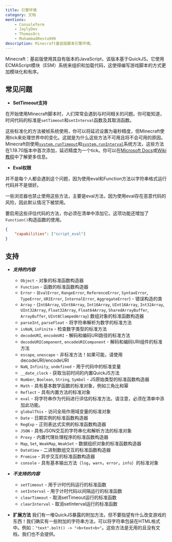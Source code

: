 ```yaml
---
title: 引擎环境
category: 文档
mentions:
    - ConsoleTerm
    - JaylyDev
    - ThomasOrs
    - MuhammadRestu999
description: Minecraft基岩版脚本引擎环境。
---
```


Minecraft：基岩版使用其自有版本的JavaScript，该版本基于QuickJS。它使用ECMAScript模块（ESM）系统来组织和加载代码，这使得编写游戏脚本的方式更加模块化和有序。

## 常见问题

-   **SetTimeout支持**

在开始使用Minecraft脚本时，人们常常会遇到与时间相关的问题。你可能知道，时间代码的标准是`setTimeout`和`setInterval`函数及其取消函数。

这些标准化的方法被帧系统使用，你可以将延迟设置为毫秒精度，但Minecraft使用tick来处理世界中的变化。这就是为什么这些方法不可用且将不会可用的原因。Minecraft则使用[`system.runTimeout`](https://learn.microsoft.com/en-us/minecraft/creator/scriptapi/minecraft/server/system#runtimeout)和[`system.runInterval`](https://learn.microsoft.com/en-us/minecraft/creator/scriptapi/minecraft/server/system#runinterval)系统方法，这些方法在1.19.70版本中首次添加，延迟精度为一个tick。你可以在[Microsoft Docs](https://learn.microsoft.com/en-us/minecraft/creator/scriptapi/minecraft/server/system)或[Wiki教程](../scripting/script-server.md#scheduling)中了解更多信息。

-   **Eval权限**

并不是每个人都会遇到这个问题，因为使用eval和Function方法以字符串格式运行代码并不是很好。

一些浏览器也禁止使用这些方法，主要是eval方法，因为使用eval存在恶意代码的风险，因此默认情况下被禁用。

要启用这些评估代码的方法，你必须在清单中添加它。这项功能还增加了`Function()`构造函数的使用。

```json title="BP/manifest.json"
{
    "capabilities": ["script_eval"]
}
```

## 支持

-   **_支持的内容_**

    -   `Object` - 对象的标准函数构造器
    -   `Function` - 函数的标准函数构造器
    -   `Error` - (`EvalError`, `RangeError`, `ReferenceError`, `SyntaxError`, `TypeError`, `URIError`, `InternalError`, `AggregateError`) - 错误构造的类
    -   `Array` - (`Int8Array`, `UInt8Array`, `Int16Array`, `UInt16Array`, `Int32Array`, `UInt32Array`, `Float32Array`, `Float64Array`, `SharedArrayBuffer`, `ArrayBuffer`, `UInt8ClampedArray`) 数组对象的标准函数构造器
    -   `parseInt`, `parseFloat` - 将字符串解析为数字的标准方法
    -   `isNaN`, `isFinite` - 检查数字类型的标准方法
    -   `decodeURI`, `encodeURI` - 解码和编码URI路径的标准方法
    -   `decodeURIComponent`, `encodeURIComponent` - 解码和编码URI组件的标准方法
    -   `escape`, `unescape` - 非标准方法！如果可能，请使用decodeURI/encodeURI
    -   `NaN`, `Infinity`, `undefined` - 用于代码中的标准变量
    -   `__date_clock` - 获取当前时间的内置QuickJS方法
    -   `Number`, `Boolean`, `String`, `Symbol` - JS原始类型的标准函数构造器
    -   `Math` - 具有基本数学函数的标准对象，例如三角比和幂
    -   `Reflect` - 具有内置方法的标准对象
    -   `eval` - 将字符串作为代码进行评估的标准方法。请注意，必须在清单中添加此功能。
    -   `globalThis` - 访问全局作用域变量的标准对象
    -   `Date` - 日期实例的标准函数构造器
    -   `RegExp` - 正则表达式实例的标准函数构造器
    -   `JSON` - 具有JSON交互的字符串化和解析方法的标准对象
    -   `Proxy` - 内置代理处理程序的标准函数构造器
    -   `Map`, `Set`, `WeakMap`, `WeakSet` - 数据组织对象的标准函数构造器
    -   `DataView` - 二进制数组交互的标准函数构造器
    -   `Promise` - 异步交互的标准函数构造器
    -   `console` - 具有基本输出方法（`log`，`warn`，`error`，`info`）的标准对象

-   **_不支持的内容_**

    -   `setTimeout` - 用于计时代码运行的标准函数
    -   `setInterval` - 用于计时代码以间隔运行的标准函数
    -   `clearTimeout` - 取消setTimeout运行的标准函数
    -   `clearInterval` - 取消setInterval运行的标准函数

-   **扩展方法**
    我们有一堆QuickJS暴露的附加方法，但不要指望有什么改变游戏的东西！我们确实有一些附加的字符串方法，可以将字符串包装在HTML格式中。例如：`"text".bolt() -> "<b>text<b>"`。这些方法是无用的且没有文档，我们也不会提供。